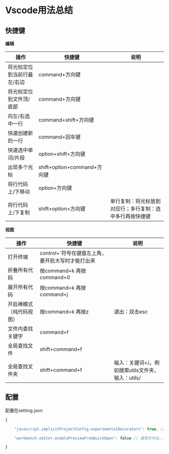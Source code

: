 # Vscode用法总结

## 快捷键

**编辑**

| 操作                        | 快捷键                      | 说明                                                     |
| --------------------------- | --------------------------- | -------------------------------------------------------- |
| 将光标定位到当前行最左/右边 | command+方向键              |                                                          |
| 将光标定位到文件顶/底部     | command+方向键              |                                                          |
| 向左/右选中一行             | command+shift+方向键        |                                                          |
| 快速创建新的一行            | command+回车键              |                                                          |
| 快速选中单词/片段           | option+shift+方向键         |                                                          |
| 出现多个光标                | shift+option+command+方向键 |                                                          |
| 将行代码上/下移动           | option+方向键               |                                                          |
| 将行代码上/下复制           | shift+option+方向键         | 单行复制：将光标放到对应行；多行复制：选中多行再按快捷键 |

**视图**

| 操作                     | 快捷键                                            | 说明                                              |
| ------------------------ | ------------------------------------------------- | ------------------------------------------------- |
| 打开终端                 | control+`符号在键盘左上角，要开启大写时才能打出来 |                                                   |
| 折叠所有代码             | 按command+k 再按command+0                         |                                                   |
| 展开所有代码             | 按command+k 再按command+j                         |                                                   |
| 开启禅模式（纯代码视图） | 按command+k 再按z                                 | 退出：双击esc                                     |
| 文件内查找关键字         | command+f                                         |                                                   |
| 全局查找文件             | shift+command+f                                   |                                                   |
| 全局查找文件夹           | shift+command+f                                   | 输入：关键词+/。例如搜索utils文件夹，输入：utils/ |



## 配置

配置在setting.json

```javascript
{   

	"javascript.implicitProjectConfig.experimentalDecorators": true, // 装饰器语法支持

	"workbench.editor.enablePreviewFromQuickOpen": false // 搜索文件后，是新开窗口，而不是替换当前编辑窗口

}
```

